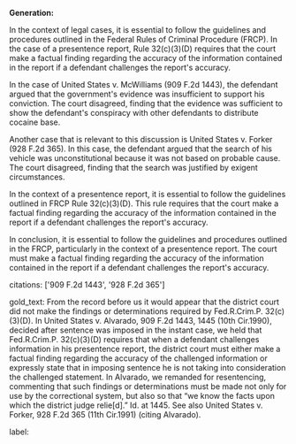 **Generation:**



In the context of legal cases, it is essential to follow the guidelines and procedures outlined in the Federal Rules of Criminal Procedure (FRCP). In the case of a presentence report, Rule 32(c)(3)(D) requires that the court make a factual finding regarding the accuracy of the information contained in the report if a defendant challenges the report's accuracy.

In the case of United States v. McWilliams (909 F.2d 1443), the defendant argued that the government's evidence was insufficient to support his conviction. The court disagreed, finding that the evidence was sufficient to show the defendant's conspiracy with other defendants to distribute cocaine base.

Another case that is relevant to this discussion is United States v. Forker (928 F.2d 365). In this case, the defendant argued that the search of his vehicle was unconstitutional because it was not based on probable cause. The court disagreed, finding that the search was justified by exigent circumstances.

In the context of a presentence report, it is essential to follow the guidelines outlined in FRCP Rule 32(c)(3)(D). This rule requires that the court make a factual finding regarding the accuracy of the information contained in the report if a defendant challenges the report's accuracy.

In conclusion, it is essential to follow the guidelines and procedures outlined in the FRCP, particularly in the context of a presentence report. The court must make a factual finding regarding the accuracy of the information contained in the report if a defendant challenges the report's accuracy.



citations: ['909 F.2d 1443', '928 F.2d 365']

gold_text: From the record before us it would appear that the district court did not make the findings or determinations required by Fed.R.Crim.P. 32(c)(3)(D). In United States v. Alvarado, 909 F.2d 1443, 1445 (10th Cir.1990), decided after sentence was imposed in the instant case, we held that Fed.R.Crim.P. 32(c)(3)(D) requires that when a defendant challenges information in his presentence report, the district court must either make a factual finding regarding the accuracy of the challenged information or expressly state that in imposing sentence he is not taking into consideration the challenged statement. In Alvarado, we remanded for resentencing, commenting that such findings or determinations must be made not only for use by the correctional system, but also so that “we know the facts upon which the district judge relie[d].” Id. at 1445. See also United States v. Forker, 928 F.2d 365 (11th Cir.1991) (citing Alvarado).

label: 